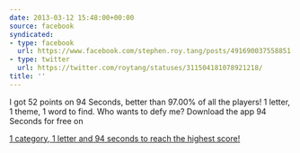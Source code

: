 ```yaml
---
date: 2013-03-12 15:48:00+00:00
source: facebook
syndicated:
- type: facebook
  url: https://www.facebook.com/stephen.roy.tang/posts/491690037558851
- type: twitter
  url: https://twitter.com/roytang/statuses/311504181078921218/
title: ''
---
```


I got 52 points on 94 Seconds, better than 97.00% of all the players! 1 letter, 1 theme, 1 word to find. Who wants to defy me? Download the app 94 Seconds for free on 

[1 category, 1 letter and 94 seconds to reach the highest score!](http://www.94-seconds.com/)